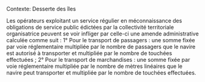 Contexte: Desserte des îles

Les opérateurs exploitant un service régulier en méconnaissance des obligations de service public édictées par la collectivité territoriale organisatrice peuvent se voir infliger par celle-ci une amende administrative calculée comme suit : 1° Pour le transport de passagers : une somme fixée par voie réglementaire multipliée par le nombre de passagers que le navire est autorisé à transporter et multipliée par le nombre de touchées effectuées ; 2° Pour le transport de marchandises : une somme fixée par voie réglementaire multipliée par le nombre de mètres linéaires que le navire peut transporter et multipliée par le nombre de touchées effectuées.